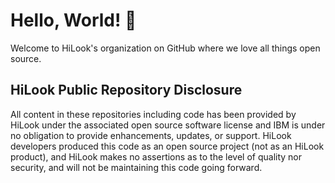 # Hello, World! :wave:

Welcome to HiLook's organization on GitHub where we love all things open source.

## HiLook Public Repository Disclosure 
All content in these repositories including code has been provided by HiLook under the associated open source software license and IBM is under no obligation to provide enhancements, updates, or support.
HiLook developers produced this code as an open source project (not as an HiLook product), and HiLook makes no assertions as to the level of quality nor security, and will not be maintaining this code going forward.
